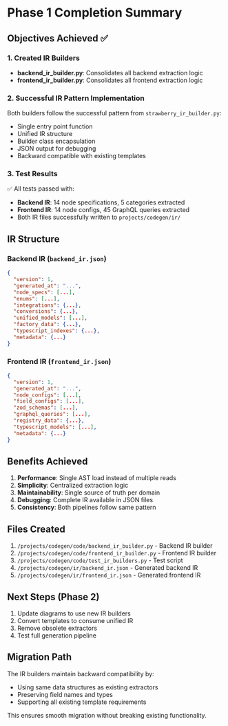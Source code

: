 # Phase 1 Completion Summary

## Objectives Achieved ✅

### 1. Created IR Builders
- **backend_ir_builder.py**: Consolidates all backend extraction logic
- **frontend_ir_builder.py**: Consolidates all frontend extraction logic

### 2. Successful IR Pattern Implementation
Both builders follow the successful pattern from `strawberry_ir_builder.py`:
- Single entry point function
- Unified IR structure
- Builder class encapsulation
- JSON output for debugging
- Backward compatible with existing templates

### 3. Test Results
✅ All tests passed with:
- **Backend IR**: 14 node specifications, 5 categories extracted
- **Frontend IR**: 14 node configs, 45 GraphQL queries extracted
- Both IR files successfully written to `projects/codegen/ir/`

## IR Structure

### Backend IR (`backend_ir.json`)
```json
{
  "version": 1,
  "generated_at": "...",
  "node_specs": [...],
  "enums": [...],
  "integrations": {...},
  "conversions": {...},
  "unified_models": [...],
  "factory_data": {...},
  "typescript_indexes": {...},
  "metadata": {...}
}
```

### Frontend IR (`frontend_ir.json`)
```json
{
  "version": 1,
  "generated_at": "...",
  "node_configs": [...],
  "field_configs": [...],
  "zod_schemas": [...],
  "graphql_queries": [...],
  "registry_data": {...},
  "typescript_models": [...],
  "metadata": {...}
}
```

## Benefits Achieved

1. **Performance**: Single AST load instead of multiple reads
2. **Simplicity**: Centralized extraction logic
3. **Maintainability**: Single source of truth per domain
4. **Debugging**: Complete IR available in JSON files
5. **Consistency**: Both pipelines follow same pattern

## Files Created

1. `/projects/codegen/code/backend_ir_builder.py` - Backend IR builder
2. `/projects/codegen/code/frontend_ir_builder.py` - Frontend IR builder
3. `/projects/codegen/code/test_ir_builders.py` - Test script
4. `/projects/codegen/ir/backend_ir.json` - Generated backend IR
5. `/projects/codegen/ir/frontend_ir.json` - Generated frontend IR

## Next Steps (Phase 2)

1. Update diagrams to use new IR builders
2. Convert templates to consume unified IR
3. Remove obsolete extractors
4. Test full generation pipeline

## Migration Path

The IR builders maintain backward compatibility by:
- Using same data structures as existing extractors
- Preserving field names and types
- Supporting all existing template requirements

This ensures smooth migration without breaking existing functionality.
